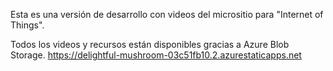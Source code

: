 Esta es una versión de desarrollo con videos del micrositio para "Internet of Things".

Todos los videos y recursos están disponibles gracias a Azure Blob Storage.
https://delightful-mushroom-03c51fb10.2.azurestaticapps.net
